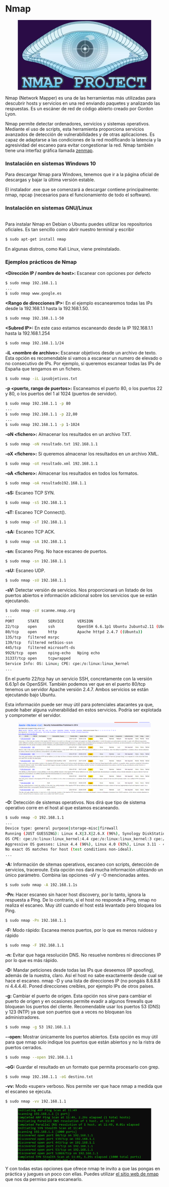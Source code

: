# Nmap

<figure><img src="../../../.gitbook/assets/image (9) (2).png" alt=""><figcaption></figcaption></figure>

Nmap (Network Mapper) es una de las herramientas más utilizadas para descubrir hosts y servicios en una red enviando paquetes y analizando las respuestas. Es un escáner de red de código abierto creado por Gordon Lyon.

Nmap permite detectar ordenadores, servicios y sistemas operativos. Mediante el uso de scripts, esta herramienta proporciona servicios avanzados de detección de vulnerabilidades y de otras aplicaciones. Es capaz de adaptarse a las condiciones de la red modificando la latencia y la agresividad del escaneo para evitar congestionar la red. Nmap también tiene una interfaz gráfica llamada [zenmap](https://nmap.org/zenmap/).

### Instalación en sistemas Windows 10

Para descargar Nmap para Windows, tenemos que ir a la página oficial de descargas y bajar la última versión estable.

El instalador .exe que se comenzará a descargar contiene principalmente: nmap, npcap (necesarios para el funcionamiento de todo el software).

### Instalación en sistemas GNU/Linux

\
Para instalar Nmap en Debian o Ubuntu puedes utilizar los repositorios oficiales. Es tan sencillo como abrir nuestro terminal y escribir

```bash
$ sudo apt-get install nmap 
```

En algunas distros, como Kali Linux, viene preinstalado.

### Ejemplos prácticos de Nmap

**\<Dirección IP / nombre de host>:** Escanear con opciones por defecto

```bash
$ sudo nmap 192.168.1.1
...
$ sudo nmap www.google.es
```

**\<Rango de direcciones IP>:** En el ejemplo escanearemos todas las IPs desde la 192.168.1.1 hasta la 192.168.1.50.

```bash
$ sudo nmap 192.168.1.1-50
```

**\<Subred IP>:**  En este caso estamos escaneando desde la IP 192.168.1.1 hasta la 192.168.1.254

```bash
$ sudo nmap 192.168.1.1/24
```

**-iL \<nombre de archivo>:** Escanear objetivos desde un archivo de texto. Esta opción es recomendable si vamos a escanear un numero de elevado o no consecutivo de IPs. Por ejemplo, si queremos escanear todas las IPs de España que tengamos en un fichero.

```bash
$ sudo nmap -iL ipsobjetivos.txt
```

**-p \<puerto, rango de puertos>:** Escaneamos el puerto 80, o los puertos 22 y 80, o los puertos del 1 al 1024 (puertos de servidor).

```bash
$ sudo nmap 192.168.1.1 -p 80
...
$ sudo nmap 192.168.1.1 -p 22,80
...
$ sudo nmap 192.168.1.1 -p 1-1024
```

**-oN \<fichero>:** Almacenar los resultados en un archivo TXT.

```bash
$ sudo nmap -oN resultado.txt 192.168.1.1
```

**-oX \<fichero>:** Si queremos almacenar los resultados en un archivo XML.

```bash
$ sudo nmap -oX resultado.xml 192.168.1.1
```

**-oA \<fichero>:** Almacenar los resultados en todos los formatos.

```bash
$ sudo nmap -oA resultado192.168.1.1
```

**-sS:** Escaneo TCP SYN.

```bash
$ sudo nmap -sS 192.168.1.1
```

**-sT:** Escaneo TCP Connect().

```bash
$ sudo nmap -sT 192.168.1.1
```

**-sA:** Escaneo TCP ACK.

```bash
$ sudo nmap -sA 192.168.1.1
```

**-sn:** Escaneo Ping. No hace escaneo de puertos.

```bash
$ sudo nmap -sn 192.168.1.1
```

**-sU:** Escaneo UDP.

```bash
$ sudo nmap -sU 192.168.1.1
```

**-sV:** Detectar versión de servicios. Nos proporcionará un listado de los puertos abiertos e información adicional sobre los servicios que se están ejecutando.

```bash
$ sudo nmap -sV scanme.nmap.org
...
PORT      STATE    SERVICE      VERSION
22/tcp    open     ssh          OpenSSH 6.6.1p1 Ubuntu 2ubuntu2.11 (Ubuntu Linux; protocol 2.0)
80/tcp    open     http         Apache httpd 2.4.7 ((Ubuntu))
135/tcp   filtered msrpc
139/tcp   filtered netbios-ssn
445/tcp   filtered microsoft-ds
9929/tcp  open     nping-echo   Nping echo
31337/tcp open     tcpwrapped
Service Info: OS: Linux; CPE: cpe:/o:linux:linux_kernel
...
```

En el puerto 22/tcp hay un servicio SSH, concretamente con la versión 6.6.1p1 de OpenSSH. También podemos ver que en el puerto 80/tcp tenemos un servidor Apache versión 2.4.7. Ambos servicios se están ejecutando bajo Ubuntu.

Esta información puede ser muy útil para potenciales atacantes ya que, puede haber alguna vulnerabilidad en estos servicios. Podría ser explotada y comprometer el servidor.

<figure><img src="../../../.gitbook/assets/image (15).png" alt=""><figcaption></figcaption></figure>

**-O:** Detección de sistemas operativos. Nos dirá que tipo de sistema operativo corre en el host al que estamos escaneando.

```bash
$ sudo nmap -O 192.168.1.1
...
Device type: general purpose|storage-misc|firewall
Running (JUST GUESSING): Linux 4.X|3.X|2.6.X (96%), Synology DiskStation Manager 5.X (87%), WatchGuard Fireware 11.X (87%)
OS CPE: cpe:/o:linux:linux_kernel:4.4 cpe:/o:linux:linux_kernel:3 cpe:/o:linux:linux_kernel:2.6.32 cpe:/o:linux:linux_kernel cpe:/a:synology:diskstation_manager:5.1 cpe:/o:watchguard:fireware:11.8
Aggressive OS guesses: Linux 4.4 (96%), Linux 4.0 (93%), Linux 3.11 - 4.1 (92%), Linux 2.6.32 (92%), Linux 3.10 - 3.12 (92%), Linux 2.6.32 or 3.10 (91%), Linux 2.6.32 - 2.6.35 (90%), Linux 3.13 (90%), Linux 2.6.32 - 2.6.39 (90%), Linux 3.10 - 4.2 (89%)
No exact OS matches for host (test conditions non-ideal).
...
```

**-A:** Información de sitemas operativos, escaneo con scripts, detección de servicios, traceroute. Esta opción nos dará mucha información utilizando un único parámetro. Combina las opciones -sV y -O mencionadas antes.

```bash
$ sudo sudo nmap -A 192.168.1.1s
```

**-Pn:** Hacer escaneo sin hacer host discovery, por lo tanto, ignora la respuesta a Ping. De lo contrario, si el host no responde a Ping, nmap no realiza el escaneo. Muy útil cuando el host está levantado pero bloquea los Ping.

```bash
$ sudo nmap -Pn 192.168.1.1
```

**-F:** Modo rápido: Escanea menos puertos, por lo que es menos ruidoso y rápido

```bash
$ sudo nmap -F 192.168.1.1
```

**-n:** Evitar que haga resolución DNS. No resuelve nombres ni direcciones IP por lo que es más rápido.

**-D:** Mandar peticiones desde todas las IPs que deseemos (IP spoofing), además de la nuestra, claro. Así el host no sabe exactamente desde cual se hace el escaneo. nmap -D y una lista de direcciones IP (no pongáis 8.8.8.8 ni 4.4.4.4). Poned direcciones creíbles, por ejemplo IPs de otros países.

**-g:** Cambiar el puerto de origen. Esta opción nos sirve para cambiar el puerto de origen y en ocasiones permite evadir a algunos firewalls que bloquean los puertos del cliente. Recomendable usar los puertos 53 (DNS) y 123 (NTP) ya que son puertos que a veces no bloquean los administradores.

```bash
$ sudo nmap -g 53 192.168.1.1
```

**--open:** Mostrar únicamente los puertos abiertos. Esta opción es muy útil para que nmap solo indique los puertos que están abiertos y no la ristra de puertos cerrados.

```bash
$ sudo nmap --open 192.168.1.1
```

**-oG:** Guardar el resultado en un formato que permita procesarlo con grep.

```bash
$ sudo nmap 192.168.1.1 -oG destino.txt
```

**-vv:** Modo «super» verboso. Nos permite ver que hace nmap a medida que el escaneo se ejecuta.

```bash
$ sudo nmap -vv 192.168.1.1
```

<figure><img src="../../../.gitbook/assets/image (9) (2) (1).png" alt=""><figcaption></figcaption></figure>

Y con todas estas opciones que ofrece nmap te invito a que las pongas en práctica y juegues un poco con ellas. Puedes utilizar [el sitio web de nmap](http://scanme.nmap.org/) que nos da permiso para escanearlo.

